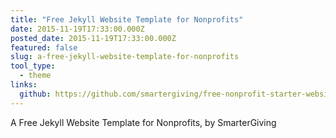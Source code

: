 ```yaml
---
title: "Free Jekyll Website Template for Nonprofits"
date: 2015-11-19T17:33:00.000Z
posted_date: 2015-11-19T17:33:00.000Z
featured: false
slug: a-free-jekyll-website-template-for-nonprofits
tool_type: 
  - theme
links:
  github: https://github.com/smartergiving/free-nonprofit-starter-website
---
```

A Free Jekyll Website Template for Nonprofits, by SmarterGiving




